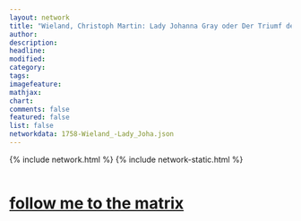 ```yaml
---
layout: network
title: "Wieland, Christoph Martin: Lady Johanna Gray oder Der Triumf der Religion (1758)"
author:
description:
headline:
modified:
category:
tags: 
imagefeature: 
mathjax: 
chart: 
comments: false
featured: false
list: false
networkdata: 1758-Wieland_-Lady_Joha.json
---
```

{% include network.html %}
{% include network-static.html %}
<div class="row">
  <div class="small-5 small-centered columns"><a href="/matrix445"><h1>follow me to the matrix</h1></a>
</div>
</div>
